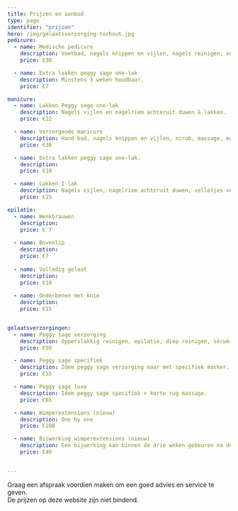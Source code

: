 ```yaml
---
title: Prijzen en aanbod
type: page
identifier: "prijzen"
hero: /img/gelaatsverzorging-torhout.jpg
pedicure:
  - name: Medische pedicure
    description: Voetbad, nagels knippen en vijlen, nagels reinigen, eelt verwijderen, scrub en voetcrème.
    price: €30

  - name: Extra lakken peggy sage one-lak
    description: Minstens 3 weken houdbaar.
    price: €7

manicure:
  - name: Lakken Peggy sage one-lak
    description: Nagels vijlen en nagelriem achteruit duwen & lakken.
    price: €12

  - name: Verzorgende manicure
    description: Hand bad, nagels knippen en vijlen, scrub, massage, masker en handcréme.
    price: €30

  - name: Extra lakken peggy sage one-lak.
    description:
    price: €10

  - name: Lakken I-lak
    description: Nagels vijlen, nagelriem achteruit duwen, velletjes verwijderen, primer, base coat, drie lagen hoofdkleur en top coat.
    price: €25

epilatie:
  - name: Wenkbrauwen
    description: 
    price: € 7
  
  - name: Bovenlip
    description: 
    price: €7
  
  - name: Volledig gelaat
    description: 
    price: €10
  
  - name: Onderbenen met knie
    description: 
    price: €15


gelaatsverzorgingen:
  - name: Peggy sage verzorging  
    description: Oppervlakkig reinigen, epilatie, diep reinigen, sérum, massage, masker en dagcreme.
    price: €50

  - name: Peggy sage specifiek
    description: Idem peggy sage verzorging maar met specifiek masker.
    price: €55

  - name: Peggy sage luxe
    description: Idem peggy sage specifiek + korte rug massage.
    price: €65

  - name: Wimperextensions (nieuw)
    description: One by one
    price: €100

  - name: Bijwerking wimperextensions (nieuw)
    description: Een bijwerking kan binnen de drie weken gebeuren na de wimperextension.
    price: €40


---
```

Graag een afspraak voordien maken om een goed advies en service te geven.  
De prijzen op deze website zijn niet bindend.

